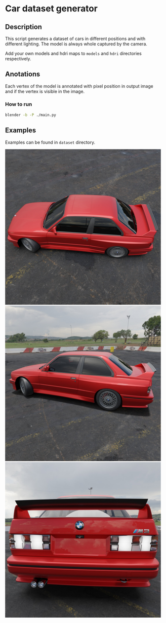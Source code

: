 # Car dataset generator

## Description

This script generates a dataset of cars in different positions and with different lighting. The model is always whole captured by the camera.

Add your own models and hdri maps to `models` and `hdri` directories respectively.

## Anotations

Each vertex of the model is annotated with pixel position in output image and if the vertex is visible in the image.

### How to run

```bash
blender -b -P ./main.py
```

## Examples

Examples can be found in `dataset` directory.

![image1](./dataset/000002.jpg)
![image1](./dataset/000006.jpg)
![image1](./dataset/000001.jpg)
